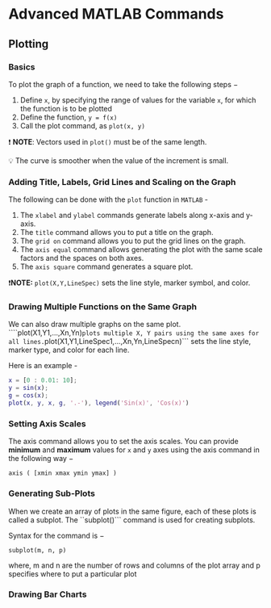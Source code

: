 # Advanced MATLAB Commands

## Plotting

### Basics 

To plot the graph of a function, we need to take the following steps −

1. Define ```x```, by specifying the range of values for the variable ```x```, for which the function is to be plotted
1. Define the function, ```y = f(x)```
1. Call the plot command, as ```plot(x, y)```

:exclamation: **NOTE**: Vectors used in ```plot()``` must be of the same length.

:bulb: The curve is smoother when the value of the increment is small.

### Adding Title, Labels, Grid Lines and Scaling on the Graph

The following can be done with the ```plot``` function in ```MATLAB``` -

1. The ```xlabel``` and ```ylabel``` commands generate labels along x-axis and y-axis.
1. The ```title``` command allows you to put a title on the graph.
1. The ```grid on``` command allows you to put the grid lines on the graph.
1. The ```axis equal``` command allows generating the plot with the same scale factors and the spaces on both axes.
1. The ```axis square``` command generates a square plot.

:exclamation:**NOTE:** ```plot(X,Y,LineSpec)``` sets the line style, marker symbol, and color.

### Drawing Multiple Functions on the Same Graph

We can also draw multiple graphs on the same plot. ````plot(X1,Y1,...,Xn,Yn)``` plots multiple X, Y pairs using the same axes for all lines. ```plot(X1,Y1,LineSpec1,...,Xn,Yn,LineSpecn)``` sets the line style, marker type, and color for each line.

Here is an example - 

``` matlab
x = [0 : 0.01: 10];
y = sin(x);
g = cos(x);
plot(x, y, x, g, '.-'), legend('Sin(x)', 'Cos(x)')
```
### Setting Axis Scales

The axis command allows you to set the axis scales. You can provide **minimum** and **maximum** values for ```x``` and ```y``` axes using the axis command in the following way −

```axis ( [xmin xmax ymin ymax] )```

### Generating Sub-Plots

When we create an array of plots in the same figure, each of these plots is called a subplot. The ``subplot()``` command is used for creating subplots.

Syntax for the command is −

```subplot(m, n, p)```

where, m and n are the number of rows and columns of the plot array and p specifies where to put a particular plot

### Drawing Bar Charts


